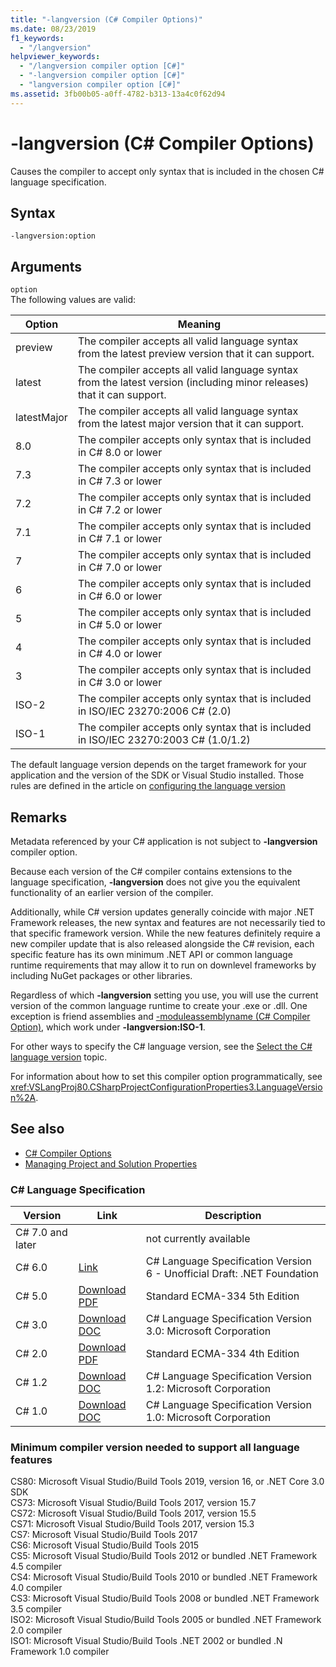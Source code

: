 ```yaml
---
title: "-langversion (C# Compiler Options)"
ms.date: 08/23/2019
f1_keywords: 
  - "/langversion"
helpviewer_keywords: 
  - "/langversion compiler option [C#]"
  - "-langversion compiler option [C#]"
  - "langversion compiler option [C#]"
ms.assetid: 3fb00b05-a0ff-4782-b313-13a4c0f62d94
---
```

# -langversion (C# Compiler Options)

Causes the compiler to accept only syntax that is included in the chosen C# language specification.  
  
## Syntax  

```console
-langversion:option  
```

## Arguments

 `option`  
 The following values are valid:  
  
|Option|Meaning|  
|------------|-------------|  
|preview|The compiler accepts all valid language syntax from the latest preview version that it can support.|
|latest|The compiler accepts all valid language syntax from the latest version (including minor releases) that it can support.|
|latestMajor|The compiler accepts all valid language syntax from the latest major version that it can support.|
|8.0|The compiler accepts only syntax that is included in C# 8.0 or lower 
|7.3|The compiler accepts only syntax that is included in C# 7.3 or lower
|7.2|The compiler accepts only syntax that is included in C# 7.2 or lower
|7.1|The compiler accepts only syntax that is included in C# 7.1 or lower
|7|The compiler accepts only syntax that is included in C# 7.0 or lower
|6|The compiler accepts only syntax that is included in C# 6.0 or lower
|5|The compiler accepts only syntax that is included in C# 5.0 or lower
|4|The compiler accepts only syntax that is included in C# 4.0 or lower
|3|The compiler accepts only syntax that is included in C# 3.0 or lower
|ISO-2|The compiler accepts only syntax that is included in ISO/IEC 23270:2006 C# (2.0)
|ISO-1|The compiler accepts only syntax that is included in ISO/IEC 23270:2003 C# (1.0/1.2)

The default language version depends on the target framework for your application and the version of the SDK or Visual Studio installed. Those rules are defined in the article on [configuring the language version](../configure-language-version.md#defaults)

## Remarks

 Metadata referenced by your C# application is not subject to **-langversion** compiler option.  
  
 Because each version of the C# compiler contains extensions to the language specification, **-langversion** does not give you the equivalent functionality of an earlier version of the compiler.  

 Additionally, while C# version updates generally coincide with major .NET Framework releases, the new syntax and features are not necessarily tied to that specific framework version. While the new features definitely require a new compiler update that is also released alongside the C# revision, each specific feature has its own minimum .NET API or common language runtime requirements that may allow it to run on downlevel frameworks by including NuGet packages or other libraries.
  
 Regardless of which **-langversion** setting you use, you will use the current version of the common language runtime to create your .exe or .dll. One exception is friend assemblies and [-moduleassemblyname (C# Compiler Option)](./moduleassemblyname-compiler-option.md), which work under **-langversion:ISO-1**.  

 For other ways to specify the C# language version, see the [Select the C# language version](../configure-language-version.md) topic.
  
 For information about how to set this compiler option programmatically, see <xref:VSLangProj80.CSharpProjectConfigurationProperties3.LanguageVersion%2A>.  

## See also

- [C# Compiler Options](index.md)
- [Managing Project and Solution Properties](/visualstudio/ide/managing-project-and-solution-properties)

### C# Language Specification

|Version|Link|Description|
|-------|----|-----------|
|C# 7.0 and later||not currently available|
|C# 6.0|[Link](../language-specification/index.md)|C# Language Specification Version 6 - Unofficial Draft: .NET Foundation|
|C# 5.0|[Download PDF](https://www.ecma-international.org/publications/files/ECMA-ST/ECMA-334.pdf)|Standard ECMA-334 5th Edition|
|C# 3.0|[Download DOC](https://download.microsoft.com/download/3/8/8/388e7205-bc10-4226-b2a8-75351c669b09/CSharp%20Language%20Specification.doc)|C# Language Specification Version 3.0: Microsoft Corporation|
|C# 2.0|[Download PDF](https://www.ecma-international.org/publications/files/ECMA-ST-ARCH/ECMA-334%204th%20edition%20June%202006.pdf)|Standard ECMA-334 4th Edition|
|C# 1.2|[Download DOC](https://www.ecma-international.org/publications/files/ECMA-ST-ARCH/ECMA-334%202nd%20edition%20December%202002.pdf)|C# Language Specification Version 1.2: Microsoft Corporation|
|C# 1.0|[Download DOC](https://www.ecma-international.org/publications/files/ECMA-ST-ARCH/ECMA-334%201st%20edition%20December%202001.pdf)|C# Language Specification Version 1.0: Microsoft Corporation|

### Minimum compiler version needed to support all language features
CS80: Microsoft Visual Studio/Build Tools 2019, version 16, or .NET Core 3.0 SDK  
CS73: Microsoft Visual Studio/Build Tools 2017, version 15.7  
CS72: Microsoft Visual Studio/Build Tools 2017, version 15.5  
CS71: Microsoft Visual Studio/Build Tools 2017, version 15.3  
CS7: Microsoft Visual Studio/Build Tools 2017  
CS6: Microsoft Visual Studio/Build Tools 2015  
CS5: Microsoft Visual Studio/Build Tools 2012 or bundled .NET Framework 4.5 compiler  
CS4: Microsoft Visual Studio/Build Tools 2010 or bundled .NET Framework 4.0 compiler  
CS3: Microsoft Visual Studio/Build Tools 2008 or bundled .NET Framework 3.5 compiler  
ISO2: Microsoft Visual Studio/Build Tools 2005 or bundled .NET Framework 2.0 compiler  
ISO1: Microsoft Visual Studio/Build Tools .NET 2002 or bundled .N Framework 1.0 compiler  
